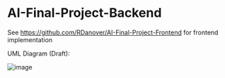 # AI-Final-Project-Backend
See https://github.com/RDanover/AI-Final-Project-Frontend for frontend implementation

UML Diagram (Draft):

![image](https://github.com/RDanover/AI-Final-Project-Backend/assets/60625627/e38e4cd4-2848-45dc-af2e-4c7b3c2f81e0)

